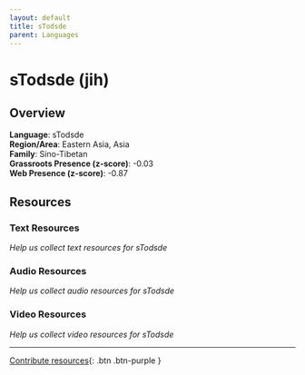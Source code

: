 ```yaml
---
layout: default
title: sTodsde
parent: Languages
---
```


# sTodsde (jih)

## Overview

**Language**: sTodsde  
**Region/Area**: Eastern Asia, Asia  
**Family**: Sino-Tibetan  
**Grassroots Presence (z-score)**: -0.03  
**Web Presence (z-score)**: -0.87  

## Resources

### Text Resources
*Help us collect text resources for sTodsde*

### Audio Resources
*Help us collect audio resources for sTodsde*

### Video Resources
*Help us collect video resources for sTodsde*

---

[Contribute resources](https://forms.office.com/e/1SfLJx3u1r){: .btn .btn-purple }
